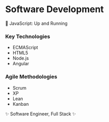 # Software Development

:icecream: JavaScript: Up and Running

### Key Technologies
* ECMAScript
* HTML5
* Node.js
* Angular

### Agile Methodologies
* Scrum
* XP
* Lean
* Kanban

:sparkles: Software Engineer, Full Stack :sparkles:
